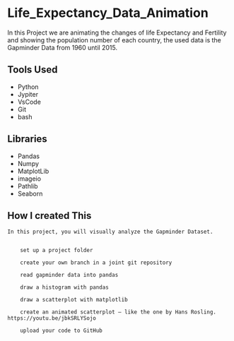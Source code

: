 # Life_Expectancy_Data_Animation
In this Project we are animating the changes of life Expectancy and Fertility and showing the population number of each country, the used data is the Gapminder Data from 1960 until 2015.

## Tools Used
- Python
- Jypiter 
- VsCode
- Git
- bash


## Libraries
- Pandas
- Numpy
- MatplotLib
- imageio
- Pathlib 
- Seaborn

## How I created This


    In this project, you will visually analyze the Gapminder Dataset.


        set up a project folder

        create your own branch in a joint git repository

        read gapminder data into pandas

        draw a histogram with pandas

        draw a scatterplot with matplotlib

        create an animated scatterplot – like the one by Hans Rosling. https://youtu.be/jbkSRLYSojo

        upload your code to GitHub


